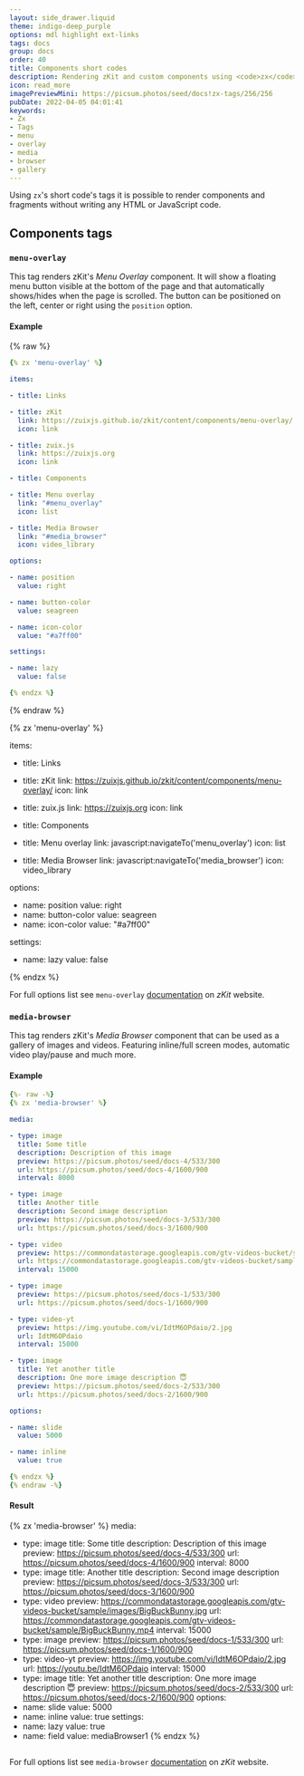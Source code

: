 ```yaml
---
layout: side_drawer.liquid
theme: indigo-deep_purple
options: mdl highlight ext-links
tags: docs
group: docs
order: 40
title: Components short codes
description: Rendering zKit and custom components using <code>zx</code> short code 
icon: read_more
imagePreviewMini: https://picsum.photos/seed/docs!zx-tags/256/256
pubDate: 2022-04-05 04:01:41
keywords:
- Zx
- Tags
- menu
- overlay
- media
- browser
- gallery
---
```


Using `zx`'s short code's tags it is possible to render components and fragments without writing any HTML or JavaScript code.


## Components tags

<a name="menu_overlay"></a>
### `menu-overlay`

This tag renders zKit's *Menu Overlay* component. It will show a floating menu button visible at the bottom of the page
and that automatically shows/hides when the page is scrolled. The button can be positioned on the left, center or right
using the `position` option.  

#### Example

{% raw %}
```yaml
{% zx 'menu-overlay' %}

items:

- title: Links

- title: zKit
  link: https://zuixjs.github.io/zkit/content/components/menu-overlay/
  icon: link

- title: zuix.js
  link: https://zuixjs.org
  icon: link

- title: Components

- title: Menu overlay
  link: "#menu_overlay"
  icon: list

- title: Media Browser
  link: "#media_browser"
  icon: video_library

options:

- name: position
  value: right

- name: button-color
  value: seagreen

- name: icon-color
  value: "#a7ff00"

settings:

- name: lazy
  value: false

{% endzx %}
```
{% endraw %}


{% zx 'menu-overlay' %}

items:

- title: Links

- title: zKit
  link: https://zuixjs.github.io/zkit/content/components/menu-overlay/
  icon: link

- title: zuix.js
  link: https://zuixjs.org
  icon: link

- title: Components

- title: Menu overlay
  link: javascript:navigateTo('menu_overlay')
  icon: list

- title: Media Browser
  link: javascript:navigateTo('media_browser')
  icon: video_library

options:
- name: position
  value: right
- name: button-color
  value: seagreen
- name: icon-color
  value: "#a7ff00"

settings:
- name: lazy
  value: false

{% endzx %}


For full options list see `menu-overlay` [documentation](https://zuixjs.github.io/zkit/content/components/menu-overlay/) on *zKit* website.


<a name="media_browser"></a>
### `media-browser`

This tag renders zKit's *Media Browser* component that can be used as a gallery of images and videos. Featuring
inline/full screen modes, automatic video play/pause and much more.

#### Example

```yaml
{%- raw -%}
{% zx 'media-browser' %}

media:

- type: image
  title: Some title
  description: Description of this image
  preview: https://picsum.photos/seed/docs-4/533/300
  url: https://picsum.photos/seed/docs-4/1600/900
  interval: 8000

- type: image
  title: Another title
  description: Second image description
  preview: https://picsum.photos/seed/docs-3/533/300
  url: https://picsum.photos/seed/docs-3/1600/900

- type: video
  preview: https://commondatastorage.googleapis.com/gtv-videos-bucket/sample/images/BigBuckBunny.jpg
  url: https://commondatastorage.googleapis.com/gtv-videos-bucket/sample/BigBuckBunny.mp4
  interval: 15000

- type: image
  preview: https://picsum.photos/seed/docs-1/533/300
  url: https://picsum.photos/seed/docs-1/1600/900

- type: video-yt
  preview: https://img.youtube.com/vi/IdtM6OPdaio/2.jpg
  url: IdtM6OPdaio
  interval: 15000

- type: image
  title: Yet another title
  description: One more image description 😇
  preview: https://picsum.photos/seed/docs-2/533/300
  url: https://picsum.photos/seed/docs-2/1600/900

options:

- name: slide
  value: 5000

- name: inline
  value: true

{% endzx %}
{% endraw -%}
```

#### Result

{% zx 'media-browser' %}
media:
- type: image
  title: Some title
  description: Description of this image
  preview: https://picsum.photos/seed/docs-4/533/300
  url: https://picsum.photos/seed/docs-4/1600/900
  interval: 8000
- type: image
  title: Another title
  description: Second image description
  preview: https://picsum.photos/seed/docs-3/533/300
  url: https://picsum.photos/seed/docs-3/1600/900
- type: video
  preview: https://commondatastorage.googleapis.com/gtv-videos-bucket/sample/images/BigBuckBunny.jpg
  url: https://commondatastorage.googleapis.com/gtv-videos-bucket/sample/BigBuckBunny.mp4
  interval: 15000
- type: image
  preview: https://picsum.photos/seed/docs-1/533/300
  url: https://picsum.photos/seed/docs-1/1600/900
- type: video-yt
  preview: https://img.youtube.com/vi/IdtM6OPdaio/2.jpg
  url: https://youtu.be/IdtM6OPdaio
  interval: 15000
- type: image
  title: Yet another title
  description: One more image description 😇
  preview: https://picsum.photos/seed/docs-2/533/300
  url: https://picsum.photos/seed/docs-2/1600/900
options:
- name: slide
  value: 5000
- name: inline
  value: true
settings:
- name: lazy
  value: true
- name: field
  value: mediaBrowser1
{% endzx %}
<script>
zuix.field('mediaBrowser1')
  .on({
    'fullscreen:open': function() {
      zuix.field('drawer').hide();
      zuix.field('header').hide();
    },
    'fullscreen:close': function() {
      zuix.field('drawer').show();
      zuix.field('header').show();
    }
  });
</script>

##

For full options list see `media-browser` [documentation](https://zuixjs.github.io/zkit/content/components/media-browser/) on *zKit* website.
